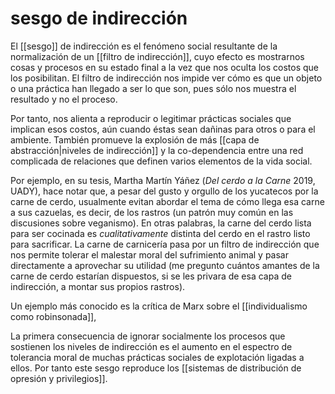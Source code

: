 # sesgo de indirección
El [[sesgo]] de indirección es el fenómeno social resultante de la normalización de un [[filtro de indirección]], cuyo efecto es mostrarnos cosas y procesos en su estado final a la vez que nos oculta los costos que los posibilitan. El filtro de indirección nos impide ver cómo es que un objeto o una práctica han llegado a ser lo que son, pues sólo nos muestra el resultado y no el proceso.

Por tanto, nos alienta a reproducir o legitimar prácticas sociales que implican esos costos, aún cuando éstas sean dañinas para otros o para el ambiente. También promueve la explosión de más [[capa de abstracción|niveles de indirección]] y la co-dependencia entre una red complicada de relaciones que definen varios elementos de la vida social.

Por ejemplo, en su tesis, Martha Martín Yáñez (*Del cerdo a la Carne* 2019, UADY), hace notar que, a pesar del gusto y orgullo de los yucatecos por la carne de cerdo, usualmente evitan abordar el tema de cómo llega esa carne a sus cazuelas, es decir, de los rastros (un patrón muy común en las discusiones sobre veganismo). En otras palabras, la carne del cerdo lista para ser cocinada es *cualitativamente* distinta del cerdo en el rastro listo para sacrificar. La carne de carnicería pasa por un filtro de indirección que nos permite tolerar el malestar moral del sufrimiento animal y pasar directamente a aprovechar su utilidad (me pregunto cuántos amantes de la carne de cerdo estarían dispuestos, si se les privara de esa capa de indirección, a montar sus propios rastros).

Un ejemplo más conocido es la crítica de Marx sobre el [[individualismo como robinsonada]], 

La primera consecuencia de ignorar socialmente los procesos que sostienen los niveles de indirección es el aumento en el espectro de tolerancia moral de muchas prácticas sociales de explotación ligadas a ellos. Por tanto este sesgo reproduce los [[sistemas de distribución de opresión y privilegios]].
